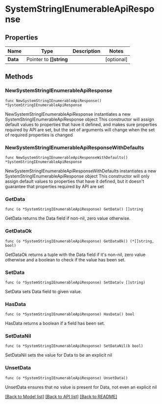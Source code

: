 # SystemStringIEnumerableApiResponse

## Properties

Name | Type | Description | Notes
------------ | ------------- | ------------- | -------------
**Data** | Pointer to **[]string** |  | [optional] 

## Methods

### NewSystemStringIEnumerableApiResponse

`func NewSystemStringIEnumerableApiResponse() *SystemStringIEnumerableApiResponse`

NewSystemStringIEnumerableApiResponse instantiates a new SystemStringIEnumerableApiResponse object
This constructor will assign default values to properties that have it defined,
and makes sure properties required by API are set, but the set of arguments
will change when the set of required properties is changed

### NewSystemStringIEnumerableApiResponseWithDefaults

`func NewSystemStringIEnumerableApiResponseWithDefaults() *SystemStringIEnumerableApiResponse`

NewSystemStringIEnumerableApiResponseWithDefaults instantiates a new SystemStringIEnumerableApiResponse object
This constructor will only assign default values to properties that have it defined,
but it doesn't guarantee that properties required by API are set

### GetData

`func (o *SystemStringIEnumerableApiResponse) GetData() []string`

GetData returns the Data field if non-nil, zero value otherwise.

### GetDataOk

`func (o *SystemStringIEnumerableApiResponse) GetDataOk() (*[]string, bool)`

GetDataOk returns a tuple with the Data field if it's non-nil, zero value otherwise
and a boolean to check if the value has been set.

### SetData

`func (o *SystemStringIEnumerableApiResponse) SetData(v []string)`

SetData sets Data field to given value.

### HasData

`func (o *SystemStringIEnumerableApiResponse) HasData() bool`

HasData returns a boolean if a field has been set.

### SetDataNil

`func (o *SystemStringIEnumerableApiResponse) SetDataNil(b bool)`

 SetDataNil sets the value for Data to be an explicit nil

### UnsetData
`func (o *SystemStringIEnumerableApiResponse) UnsetData()`

UnsetData ensures that no value is present for Data, not even an explicit nil

[[Back to Model list]](../README.md#documentation-for-models) [[Back to API list]](../README.md#documentation-for-api-endpoints) [[Back to README]](../README.md)



